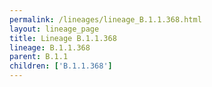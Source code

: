 ```yaml
---
permalink: /lineages/lineage_B.1.1.368.html
layout: lineage_page
title: Lineage B.1.1.368
lineage: B.1.1.368
parent: B.1.1
children: ['B.1.1.368']
---
```

